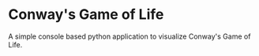 # Conway's Game of Life

A simple console based python application to visualize Conway's Game of Life.
